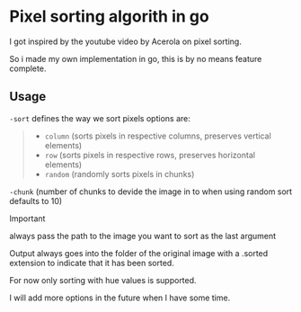 # Pixel sorting algorith in go

I got inspired by the youtube video by Acerola on pixel sorting.

So i made my own implementation in go, this is by no means feature complete.

## Usage

`-sort` defines the way we sort pixels options are:

> - `column` (sorts pixels in respective columns, preserves vertical elements)
> - `row` (sorts pixels in respective rows, preserves horizontal elements)
> - `random` (randomly sorts pixels in chunks)

`-chunk` (number of chunks to devide the image in to when using random sort defaults to 10)

> [!IMPORTANT]
>always pass the path to the image you want to sort as the last argument

Output always goes into the folder of the original image with a .sorted extension to indicate that it has been sorted.

For now only sorting with hue values is supported.

I will add more options in the future when I have some time.